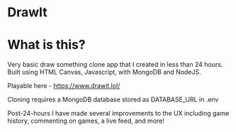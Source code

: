 # DrawIt

# What is this?
Very basic draw something clone app that I created in less than 24 hours. Built using HTML Canvas, Javascript, with MongoDB and NodeJS.

Playable here - https://www.drawit.lol/

Cloning requires a MongoDB database stored as DATABASE_URL in .env

Post-24-hours I have made several improvements to the UX including game history, commenting on games, a live feed, and more! 

